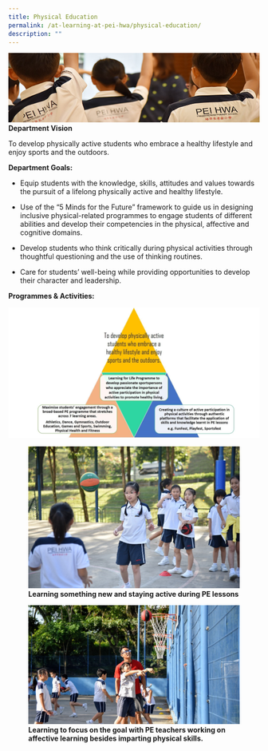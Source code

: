 ```yaml
---
title: Physical Education
permalink: /at-learning-at-pei-hwa/physical-education/
description: ""
---
```

![](/images/Website%20Banners%20Subpage/948x260%20masterhead%20-%20Learning%20at%20Pei%20Hwa2.jpg)
**Department Vision**  

To develop physically active students who embrace a healthy lifestyle and enjoy sports and the outdoors.

**Department Goals:**   

* Equip students with the knowledge, skills, attitudes and values towards the pursuit of a lifelong physically active and healthy lifestyle.  

* Use of the “5 Minds for the Future” framework to guide us in designing inclusive physical-related programmes to engage students of different abilities and develop their competencies in the physical, affective and cognitive domains.

* Develop students who think critically during physical activities through thoughtful questioning and the use of thinking routines. 

* Care for students’ well-being while providing opportunities to develop their character and leadership.

**Programmes & Activities:**

![](/images/PE%20Dept%20Program%20Activity%201.jpg)


<figure>
<img src="/images/Learn%20new%20skills%20during%20PE%20lessons.jpg">
<figcaption> <strong>Learning something new and staying active during PE lessons</strong> </figcaption>
</figure>

<figure>
<img src="/images/Focus%20on%20the%20goal%20with%20PE%20teachers.jpg">
<figcaption> <strong>Learning to focus on the goal with PE teachers working on affective learning besides imparting physical skills.</strong> </figcaption>
</figure>